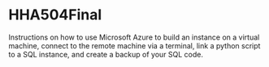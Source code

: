 # HHA504Final
Instructions on how to use Microsoft Azure to build an instance on a virtual machine, connect to the remote machine via a terminal,  link a python script to a SQL instance, and create a backup of your SQL code.

